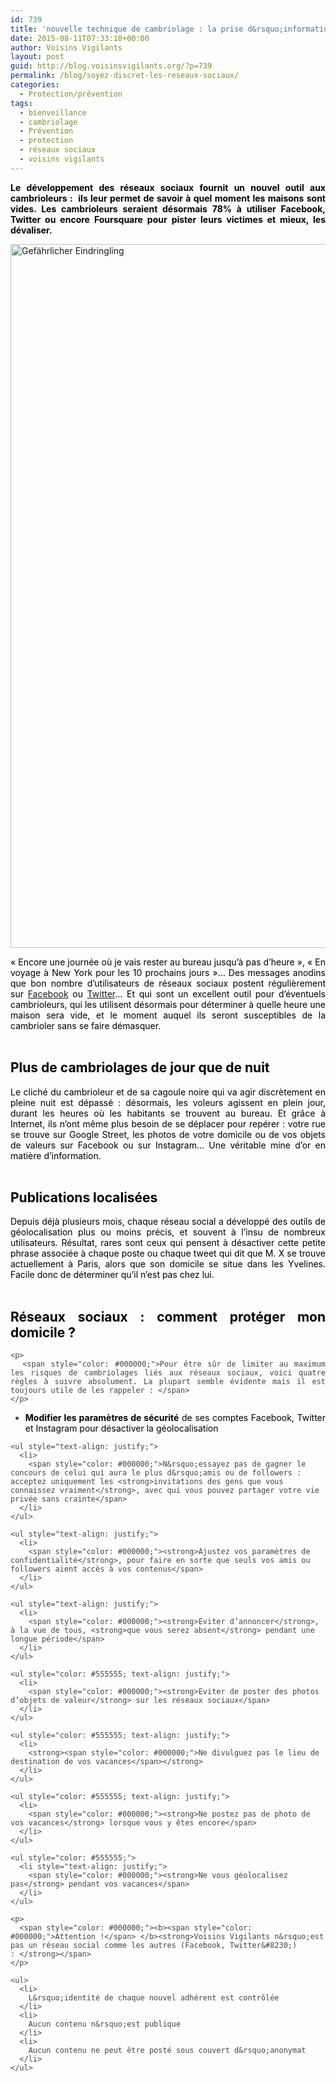 ```yaml
---
id: 739
title: 'nouvelle technique de cambriolage : la prise d&rsquo;informations sur les réseaux sociaux !'
date: 2015-08-11T07:33:18+00:00
author: Voisins Vigilants
layout: post
guid: http://blog.voisinsvigilants.org/?p=739
permalink: /blog/soyez-discret-les-reseaux-sociaux/
categories:
  - Protection/prévention
tags:
  - bienveillance
  - cambriolage
  - Prévention
  - protection
  - réseaux sociaux
  - voisins vigilants
---
```

<p style="text-align: justify;">
  <strong style="color: #000000;">Le développement des réseaux sociaux fournit un nouvel outil aux cambrioleurs :  ils leur permet de savoir à quel moment les maisons sont vides. Les cambrioleurs seraient désormais 78% à utiliser Facebook, Twitter ou encore Foursquare pour pister leurs victimes et mieux, les dévaliser.</strong>
</p>

<p style="text-align: justify;">
  <a href="http://blog.voisinsvigilants.org/wp-content/uploads/2015/08/cambrioleur.jpg"><img class="aligncenter size-full wp-image-740" src="http://blog.voisinsvigilants.org/wp-content/uploads/2015/08/cambrioleur.jpg" alt="Gefährlicher Eindringling" width="1690" height="1126" /></a>
</p>

<div class="im" style="color: #444444; text-align: justify;">
  <span style="color: #000000;">« Encore une journée où je vais rester au bureau jusqu’à pas d’heure », « En voyage à New York pour les 10 prochains jours »&#8230; Des messages anodins que bon nombre d’utilisateurs de réseaux sociaux postent régulièrement sur <a href="http://www.facebook.com">Facebook</a> ou <a href="http://www.twitter.com">Twitter</a>&#8230; Et qui sont un excellent outil pour d’éventuels cambrioleurs, qui les utilisent désormais pour déterminer à quelle heure une maison sera vide, et le moment auquel ils seront susceptibles de la cambrioler sans se faire démasquer. </span>
</div>

<div class="im" style="color: #444444; text-align: justify;">
  <span style="color: #ffffff;">salut</span>
</div>

<h2 class="im" style="color: #444444; text-align: justify;">
  <strong><span style="color: #000000;">Plus de cambriolages de jour que de nuit</span></strong>
</h2>

<div class="im" style="color: #444444; text-align: justify;">
  <span style="color: #000000;">Le cliché du cambrioleur et de sa cagoule noire qui va agir discrètement en pleine nuit est dépassé : désormais, les voleurs agissent en plein jour, durant les heures où les habitants se trouvent au bureau. Et grâce à Internet, ils n’ont même plus besoin de se déplacer pour repérer : votre rue se trouve sur Google Street, les photos de votre domicile ou de vos objets de valeurs sur Facebook ou sur Instagram&#8230; Une véritable mine d’or en matière d’information.</span>
</div>

<div class="im" style="color: #444444; text-align: justify;">
  <span style="color: #ffffff;">salut</span>
</div>

<h2 class="im" style="color: #444444; text-align: justify;">
  <strong><span style="color: #000000;">Publications localisées</span></strong>
</h2>

<div class="yj6qo ajU" style="color: #444444;">
  <div class="im" style="text-align: justify;">
    <span style="color: #000000;">Depuis déjà plusieurs mois, chaque réseau social a développé des outils de géolocalisation plus ou moins précis, et souvent à l’insu de nombreux utilisateurs. Résultat, rares sont ceux qui pensent à désactiver cette petite phrase associée à chaque poste ou chaque tweet qui dit que M. X se trouve actuellement à Paris, alors que son domicile se situe dans les Yvelines. Facile donc de déterminer qu’il n’est pas chez lui. </span>
  </div>
  
  <div class="im" style="text-align: justify;">
    <span style="color: #ffffff;">salut</span>
  </div>
  
  <div class="im" style="text-align: justify;">
    <h2 class="im">
      <strong><span style="color: #000000;">Réseaux sociaux : comment protéger mon domicile ?</span></strong>
    </h2>
    
    <p>
      <span style="color: #000000;">Pour être sûr de limiter au maximum les risques de cambriolages liés aux réseaux sociaux, voici quatre règles à suivre absolument. La plupart semble évidente mais il est toujours utile de les rappeler : </span>
    </p>
  </div>
  
  <div class="im">
    <ul style="text-align: justify;">
      <li>
        <span style="color: #000000;"><strong>Modifier les paramètres de sécurité</strong> de ses comptes Facebook, Twitter et Instagram pour désactiver la géolocalisation</span>
      </li>
    </ul>
    
    <ul style="text-align: justify;">
      <li>
        <span style="color: #000000;">N&rsquo;essayez pas de gagner le concours de celui qui aura le plus d&rsquo;amis ou de followers : acceptez uniquement les <strong>invitations des gens que vous connaissez vraiment</strong>, avec qui vous pouvez partager votre vie privée sans crainte</span>
      </li>
    </ul>
    
    <ul style="text-align: justify;">
      <li>
        <span style="color: #000000;"><strong>Ajustez vos paramètres de confidentialité</strong>, pour faire en sorte que seuls vos amis ou followers aient accès à vos contenus</span>
      </li>
    </ul>
    
    <ul style="text-align: justify;">
      <li>
        <span style="color: #000000;"><strong>Eviter d’annoncer</strong>, à la vue de tous, <strong>que vous serez absent</strong> pendant une longue période</span>
      </li>
    </ul>
    
    <ul style="color: #555555; text-align: justify;">
      <li>
        <span style="color: #000000;"><strong>Eviter de poster des photos d’objets de valeur</strong> sur les réseaux sociaux</span>
      </li>
    </ul>
    
    <ul style="color: #555555; text-align: justify;">
      <li>
        <strong><span style="color: #000000;">Ne divulguez pas le lieu de destination de vos vacances</span></strong>
      </li>
    </ul>
    
    <ul style="color: #555555; text-align: justify;">
      <li>
        <span style="color: #000000;"><strong>Ne postez pas de photo de vos vacances</strong> lorsque vous y êtes encore</span>
      </li>
    </ul>
    
    <ul style="color: #555555;">
      <li style="text-align: justify;">
        <span style="color: #000000;"><strong>Ne vous géolocalisez pas</strong> pendant vos vacances</span>
      </li>
    </ul>
    
    <p>
      <span style="color: #000000;"><b><span style="color: #000000;">Attention !</span> </b><strong>Voisins Vigilants n&rsquo;est pas un réseau social comme les autres (Facebook, Twitter&#8230;) : </strong></span>
    </p>
    
    <ul>
      <li>
        L&rsquo;identité de chaque nouvel adhérent est contrôlée
      </li>
      <li>
        Aucun contenu n&rsquo;est publique
      </li>
      <li>
        Aucun contenu ne peut être posté sous couvert d&rsquo;anonymat
      </li>
    </ul>
  </div>
</div>
